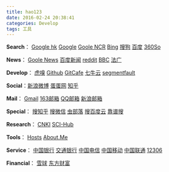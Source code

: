 ```yaml
---
title: hao123
date: 2016-02-24 20:38:41
categories: Develop
tags: 工具
---
```




**Search**：	[Google hk](https://www.google.com.hk/)	[Google](https://www.google.com)	[Goole NCR](https://www.google.com/ncr)	[Bing](http://cn.bing.com/)	[搜狗](https://www.sogou.com/)	[百度](https://www.baidu.com/)	[360So](https://www.so.com)

**News**：  [Goole News](https://news.google.com.hk)    [百度新闻](http://news.baidu.com/)	[reddit](https://www.reddit.com/)	[BBC](http://www.bbc.com/zhongwen/simp)		[法广](http://cn.rfi.fr/) 

**Develop**： 	[虎嗅](http://www.huxiu.com/)		[Github](https://github.com/wucangeo)	[GitCafe](https://gitcafe.com)	[七牛云](https://portal.qiniu.com/bucket/wucan-cc/resource)	[segmentfault](https://segmentfault.com/blogs/hottest)	[]()

**Social**：[新浪微博](http://weibo.com/)	[蛋蛋网](http://www.oiegg.com/index.php)	[知乎](https://www.zhihu.com) 

**Mail**：	[Gmail](https://mail.google.com)	[163邮箱](http://mail.163.com/)	[QQ邮箱](https://mail.qq.com)	[新浪邮箱](http://mail.sina.com.cn/)

**Special**： 	[搜知乎](http://zhihu.sogou.com/)	[搜微信](http://weixin.sogou.com/)	[虫部落](http://so.chongbuluo.com/)	[搜百度云](http://so.baiduyun.me/)	[靠谱搜](http://kaopu.so/)	[]()	[]()

**Research**：	[CNKI](http://www.cnki.net/)	[SCI-Hub](http://sci-hub.io/)	[]()	[]()	[]()	[]()	[]()

**Tools**：	[Hosts](https://serve.netsh.org/pub/ipv4-hosts/)	[About.Me](https://about.me/wucan)	[]()	[]()	

**Service**：	[中国银行](https://ebsnew.boc.cn/boc15/login.html)	[交通银行](https://pbank.95559.com.cn/personbank/logon.jsp)	[中国电信](http://www.189.cn/bj/)	[中国移动](http://www.10086.cn/ah/index_551_552.html)	[中国联通](http://www.10010.com/)	[12306](https://kyfw.12306.cn/otn/index/init)	

**Financial**：	[雪球](http://xueqiu.com/4966405731)	[东方财富](http://www.eastmoney.com/)	[]()	[]()	[]()	[]()	